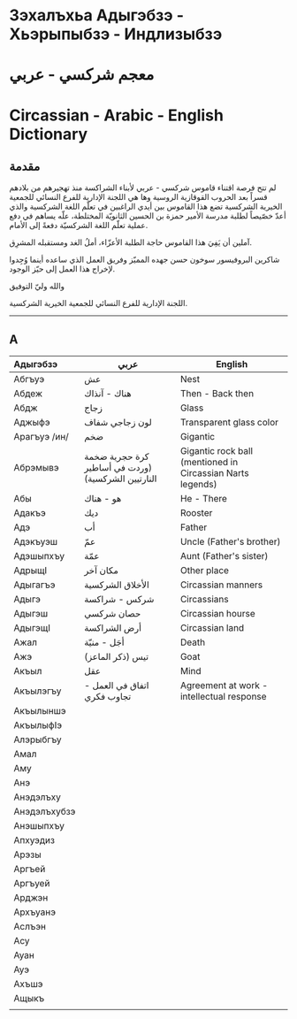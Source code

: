 # Зэхалъхьа Адыгэбзэ - Хьэрыпыбзэ - Индлизыбзэ
# معجم شركسي - عربي
# Circassian - Arabic - English Dictionary

## مقدمة
لم تتح فرصة اقتناء قاموس شركسي - عربي لأبناء الشراكسة منذ تهجيرهم من بلادهم قسراً بعد الحروب القوقازية الروسية وها هي اللجنة الإدارية للفرع النسائي للجمعية الخيرية الشركسية تضع هذا القاموس بين أيدي الراغبين في تعلّم اللغة الشركسية والذي أعدّ خصّيصاً لطلبة مدرسة الأمير حمزة بن الحسين الثانويّة المختلطة، علّه يساهم في دفع عملية تعلّم اللغة الشركسيّة دفعةً إلى الأمام.

آملين أن يَفِيَ هذا القاموس حاجة الطلبة الأعزّاء، أملُ الغد ومستقبله المشرِق.

شاكرين البروفيسور سوخون حسن جهده المميّز وفريق العمل الذي ساعده أينما وُجِدوا لإخراج هذا العمل إلى حيّز الوجود.

والله وليّ التوفيق

اللجنة الإدارية للفرع النسائي للجمعية الخيرية الشركسية.

---

## А
| Адыгэбзэ     | عربي                                               | English                                                    |
| :----------- | -------------------------------------------------- | ---------------------------------------------------------- |
| Абгъуэ       | عش                                                 | Nest                                                       |
| Абдеж        | هناك - آنذاك                                       | Then - Back then                                           |
| Абдж         | زجاج                                               | Glass                                                      |
| Аджыфэ       | لون زجاجي شفاف                                     | Transparent glass color                                    |
| Арагъуэ /ин/ | ضخم                                                | Gigantic                                                   |
| Абрэмывэ     | كرة حجرية ضخمة (وردت في أساطير النارتيين الشركسية) | Gigantic rock ball (mentioned in Circassian Narts legends) |
| Абы          | هو - هناك                                          | He - There                                                 |
| Адакъэ       | ديك                                                | Rooster                                                    |
| Адэ          | أب                                                 | Father                                                     |
| Адэкъуэш     | عمّ                                                | Uncle (Father's brother)                                   |
| Адэшыпхъу    | عمّة                                               | Aunt (Father's sister)                                     |
| АдрыщI       | مكان آخر                                           | Other place                                                |
| Адыгагъэ     | الأخلاق الشركسية                                   | Circassian manners                                         |
| Адыгэ        | شركس - شراكسة                                      | Circassians                                                |
| Адыгэш       | حصان شركسي                                         | Circassian hourse                                          |
| АдыгэщI      | أرض الشراكسة                                       | Circassian land                                            |
| Ажал         | أجَل - منيّة                                       | Death                                                      |
| Ажэ          | تيس (ذكر الماعز)                                   | Goat                                                       |
| Акъыл        | عقل                                                | Mind                                                       |
| Акъылэгъу    | اتفاق في العمل - تجاوب فكري                        | Agreement at work - intellectual response                  |
| Акъылыншэ    |                                                    |                                                            |
| АкъылыфIэ    |                                                    |                                                            |
| Алэрыбгъу    |                                                    |                                                            |
| Амал         |                                                    |                                                            |
| Аму          |                                                    |                                                            |
| Анэ          |                                                    |                                                            |
| Анэдэлъху    |                                                    |                                                            |
| Анэдэлъхубзэ |                                                    |                                                            |
| Анэшыпхъу    |                                                    |                                                            |
| Апхуэдиз     |                                                    |                                                            |
| Арэзы        |                                                    |                                                            |
| Аргъей       |                                                    |                                                            |
| Аргъуей      |                                                    |                                                            |
| Арджэн       |                                                    |                                                            |
| Архъуанэ     |                                                    |                                                            |
| Аслъэн       |                                                    |                                                            |
| Асу          |                                                    |                                                            |
| Ауан         |                                                    |                                                            |
| Ауэ          |                                                    |                                                            |
| Ахъшэ        |                                                    |                                                            |
| Ащыкъ        |                                                    |                                                            |
|              |                                                    |                                                            |